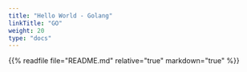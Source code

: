 ```yaml
---
title: "Hello World - Golang"
linkTitle: "GO"
weight: 20
type: "docs"
---
```


{{% readfile file="README.md" relative="true" markdown="true" %}}